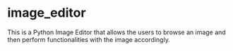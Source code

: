 # image_editor
This is a Python Image Editor that allows the users to browse an image and then perform functionalities with the image accordingly. 
